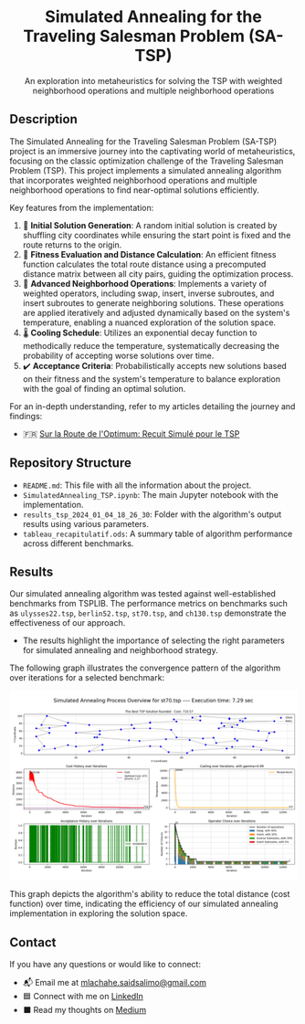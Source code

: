 <div align="center">
<h1 align="center">Simulated Annealing for the Traveling Salesman Problem (SA-TSP)</h1>

  <p align="center">
    An exploration into metaheuristics for solving the TSP with weighted neighborhood operations and multiple neighborhood operations
  </p>

</div>

## Description

The Simulated Annealing for the Traveling Salesman Problem (SA-TSP) project is an immersive journey into the captivating world of metaheuristics, focusing on the classic optimization challenge of the Traveling Salesman Problem (TSP). This project implements a simulated annealing algorithm that incorporates weighted neighborhood operations and multiple neighborhood operations to find near-optimal solutions efficiently.

Key features from the implementation:
1. 📍 **Initial Solution Generation**: A random initial solution is created by shuffling city coordinates while ensuring the start point is fixed and the route returns to the origin.
2. 📏 **Fitness Evaluation and Distance Calculation**: An efficient fitness function calculates the total route distance using a precomputed distance matrix between all city pairs, guiding the optimization process.
3. 🧬 **Advanced Neighborhood Operations**: Implements a variety of weighted operators, including swap, insert, inverse subroutes, and insert subroutes to generate neighboring solutions. These operations are applied iteratively and adjusted dynamically based on the system's temperature, enabling a nuanced exploration of the solution space.
4. 🌡️ **Cooling Schedule**: Utilizes an exponential decay function to methodically reduce the temperature, systematically decreasing the probability of accepting worse solutions over time.
5. ✔️ **Acceptance Criteria**: Probabilistically accepts new solutions based on their fitness and the system's temperature to balance exploration with the goal of finding an optimal solution.

For an in-depth understanding, refer to my articles detailing the journey and findings:
- 🇫🇷 [Sur la Route de l'Optimum: Recuit Simulé pour le TSP](https://medium.com/wanabilini/sur-la-route-de-loptimum-recuit-simulé-pour-le-tsp-9cb037e74979)

## Repository Structure

- `README.md`: This file with all the information about the project.
- `SimulatedAnnealing_TSP.ipynb`: The main Jupyter notebook with the implementation.
- `results_tsp_2024_01_04_18_26_30`: Folder with the algorithm's output results using various parameters.
- `tableau_recapitulatif.ods`: A summary table of algorithm performance across different benchmarks.

## Results

Our simulated annealing algorithm was tested against well-established benchmarks from TSPLIB. The performance metrics on benchmarks such as `ulysses22.tsp`, `berlin52.tsp`, `st70.tsp`, and `ch130.tsp` demonstrate the effectiveness of our approach.

- The results highlight the importance of selecting the right parameters for simulated annealing and neighborhood strategy.

The following graph illustrates the convergence pattern of the algorithm over iterations for a selected benchmark:

![Graph](results_tsp_2024_01_04_18_26_30/st70_with_parameters_temp_10000_max_1500_gamma_099_weights_40_30_35_5.png)

This graph depicts the algorithm's ability to reduce the total distance (cost function) over time, indicating the efficiency of our simulated annealing implementation in exploring the solution space.


## Contact #

If you have any questions or would like to connect:

- 📬 Email me at [mlachahe.saidsalimo@gmail.com](mailto:mlachahe.saidsalimo@gmail.com)
- 🟦 Connect with me on [LinkedIn](https://www.linkedin.com/in/mlachahesaidsalimo/)
- ⬛ Read my thoughts on [Medium](https://medium.com/@mlachahesaidsalimo)

